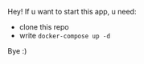 Hey! If u want to start this app, u need:

- clone this repo
- write `docker-compose up -d`

Bye :) 
